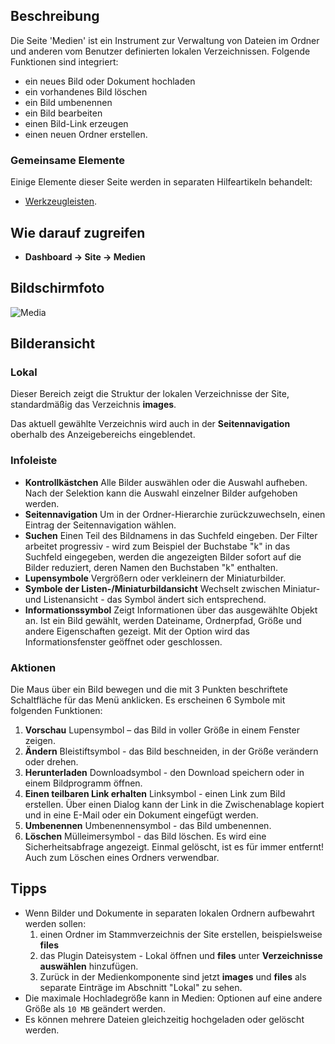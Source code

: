 <!-- Filename: Help4.x:Media / Display title: Medien -->

## Beschreibung

Die Seite 'Medien' ist ein Instrument zur Verwaltung von Dateien im
Ordner und anderen vom Benutzer definierten lokalen Verzeichnissen. Folgende 
Funktionen sind integriert:

- ein neues Bild oder Dokument hochladen
- ein vorhandenes Bild löschen
- ein Bild umbenennen
- ein Bild bearbeiten
- einen Bild-Link erzeugen
- einen neuen Ordner erstellen.

### Gemeinsame Elemente

Einige Elemente dieser Seite werden in separaten Hilfeartikeln behandelt:

* [Werkzeugleisten](jdocmanual?article=help/common-elements/toolbars).

## Wie darauf zugreifen

- **Dashboard → Site → Medien**

## Bildschirmfoto

![Media](../../../de/images/media/media.png)

## Bilderansicht

### Lokal

Dieser Bereich zeigt die Struktur der lokalen Verzeichnisse der Site,
standardmäßig das Verzeichnis **images**. 

Das aktuell gewählte Verzeichnis wird auch in der **Seitennavigation**
oberhalb des Anzeigebereichs eingeblendet.

### Infoleiste

- **Kontrollkästchen** Alle Bilder auswählen oder die Auswahl aufheben.
  Nach der Selektion kann die Auswahl einzelner Bilder aufgehoben
  werden.
- **Seitennavigation** Um in der Ordner-Hierarchie zurückzuwechseln,
  einen Eintrag der Seitennavigation wählen.
- **Suchen** Einen Teil des Bildnamens in das Suchfeld eingeben. Der
  Filter arbeitet progressiv - wird zum Beispiel der Buchstabe "k" in
  das Suchfeld eingegeben, werden die angezeigten Bilder sofort auf die
  Bilder reduziert, deren Namen den Buchstaben "k" enthalten.
- **Lupensymbole** Vergrößern oder verkleinern der Miniaturbilder.
- **Symbole der Listen-/Miniaturbildansicht** Wechselt zwischen
  Miniatur- und Listenansicht - das Symbol ändert sich entsprechend.
- **Informationssymbol** Zeigt Informationen über das ausgewählte
  Objekt an. Ist ein Bild gewählt, werden Dateiname, Ordnerpfad, Größe
  und andere Eigenschaften gezeigt. Mit der Option wird das
  Informationsfenster geöffnet oder geschlossen.

### Aktionen

Die Maus über ein Bild bewegen und die mit 3 Punkten beschriftete
Schaltfläche für das Menü anklicken. Es erscheinen 6 Symbole mit
folgenden Funktionen:

1.  **Vorschau** Lupensymbol – das Bild in voller Größe in einem
    Fenster zeigen.
2.  **Ändern** Bleistiftsymbol - das Bild beschneiden, in der Größe
    verändern oder drehen.
3.  **Herunterladen** Downloadsymbol - den Download speichern oder in
    einem Bildprogramm öffnen.
4.  **Einen teilbaren Link erhalten** Linksymbol - einen Link zum Bild
    erstellen. Über einen Dialog kann der Link in die Zwischenablage
    kopiert und in eine E-Mail oder ein Dokument eingefügt werden.
5.  **Umbenennen** Umbenennensymbol - das Bild umbenennen.
6.  **Löschen** Mülleimersymbol - das Bild löschen. Es wird eine
    Sicherheitsabfrage angezeigt. Einmal gelöscht, ist es für immer
    entfernt! Auch zum Löschen eines Ordners verwendbar.

## Tipps

- Wenn Bilder und Dokumente in separaten lokalen Ordnern aufbewahrt
  werden sollen:
  1.  einen Ordner im Stammverzeichnis der Site erstellen,
      beispielsweise **files**
  2.  das Plugin Dateisystem - Lokal öffnen und **files** 
      unter **Verzeichnisse auswählen** hinzufügen.
  3.  Zurück in der Medienkomponente sind jetzt **images** und **files**
      als separate Einträge im Abschnitt "Lokal" zu sehen.
- Die maximale Hochladegröße kann in Medien: Optionen auf eine andere 
  Größe als `10 MB` geändert werden.
- Es können mehrere Dateien gleichzeitig hochgeladen oder gelöscht werden.

